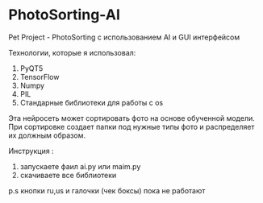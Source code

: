 # PhotoSorting-AI
Pet Project - PhotoSorting с использованием AI и GUI интерфейсом

Технологии, которые я использовал:
1. PyQT5
2. TensorFlow
3. Numpy
4. PIL
5. Стандарные библиотеки для работы с os 


Эта нейросеть может сортировать фото на основе обученной модели. 
При сортировке создает папки под нужные типы фото и распределяет их должным образом.


Инструкция :
1. запускаете фаил ai.py или maim.py
2. скачиваете все библиотеки 


p.s кнопки ru,us и галочки (чек боксы) пока не работают
